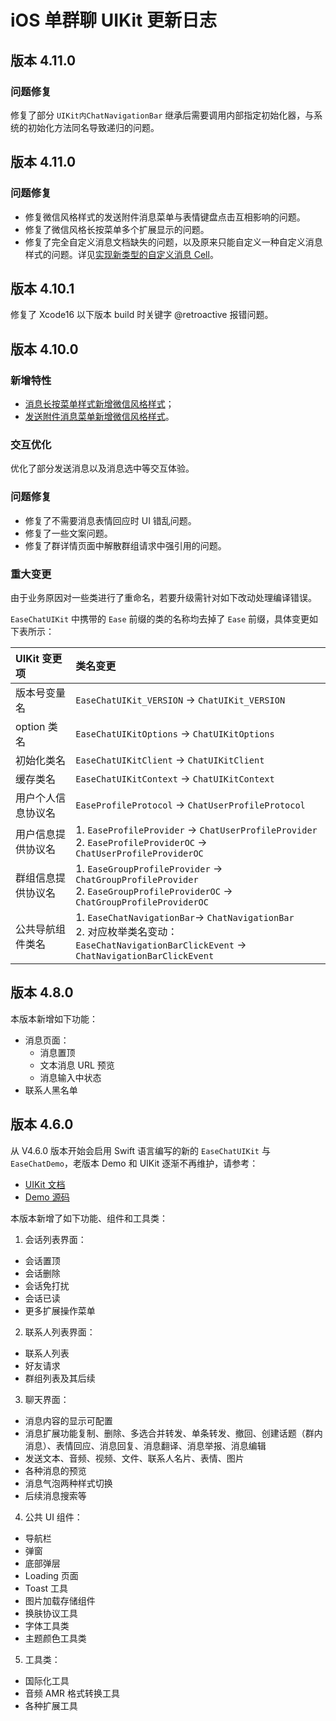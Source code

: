 # iOS 单群聊 UIKit 更新日志

## 版本 4.11.0

### 问题修复

修复了部分 `UIKit内ChatNavigationBar` 继承后需要调用内部指定初始化器，与系统的初始化方法同名导致递归的问题。

## 版本 4.11.0

### 问题修复

- 修复微信风格样式的发送附件消息菜单与表情键盘点击互相影响的问题。
- 修复了微信风格长按菜单多个扩展显示的问题。
- 修复了完全自定义消息文档缺失的问题，以及原来只能自定义一种自定义消息样式的问题。详见[实现新类型的自定义消息 Cell](chatuikit_custom_cell.html)。

## 版本 4.10.1

修复了 Xcode16 以下版本 build 时关键字 @retroactive 报错问题。

## 版本 4.10.0

### 新增特性

- [消息长按菜单样式新增微信风格样式](chatuikit_custom_chat.html#设置消息长按后显示的操作)；
- [发送附件消息菜单新增微信风格样式](chatuikit_custom_chat.html#设置附件消息)。

### 交互优化

优化了部分发送消息以及消息选中等交互体验。

### 问题修复

- 修复了不需要消息表情回应时 UI 错乱问题。
- 修复了一些文案问题。
- 修复了群详情页面中解散群组请求中强引用的问题。

### 重大变更

由于业务原因对一些类进行了重命名，若要升级需针对如下改动处理编译错误。

`EaseChatUIKit` 中携带的 `Ease` 前缀的类的名称均去掉了 `Ease` 前缀，具体变更如下表所示：

| UIKit 变更项      | 类名变更 | 
| :--------- | :----- | 
| 版本号变量名  | `EaseChatUIKit_VERSION` -> `ChatUIKit_VERSION`  | 
| option 类名 | `EaseChatUIKitOptions` -> `ChatUIKitOptions`       | 
| 初始化类名 | `EaseChatUIKitClient` -> `ChatUIKitClient `       | 
| 缓存类名   | `EaseChatUIKitContext` -> `ChatUIKitContext`       | 
| 用户个人信息协议名 | `EaseProfileProtocol` -> `ChatUserProfileProtocol` | 
| 用户信息提供协议名 | 1. `EaseProfileProvider` -> `ChatUserProfileProvider` <br/> 2. `EaseProfileProviderOC` -> `ChatUserProfileProviderOC`      | 
| 群组信息提供协议名   | 1. `EaseGroupProfileProvider` -> `ChatGroupProfileProvider` <br/> 2. `EaseGroupProfileProviderOC` -> `ChatGroupProfileProviderOC`      | 
| 公共导航组件类名 | 1. `EaseChatNavigationBar`-> `ChatNavigationBar` <br/> 2. 对应枚举类名变动：`EaseChatNavigationBarClickEvent` -> `ChatNavigationBarClickEvent` | 

## 版本 4.8.0

本版本新增如下功能：

- 消息页面：
  - 消息置顶
  - 文本消息 URL 预览
  - 消息输入中状态
- 联系人黑名单

## 版本 4.6.0

从 V4.6.0 版本开始会启用 Swift 语言编写的新的 `EaseChatUIKit` 与 `EaseChatDemo`，老版本 Demo 和 UIKit 逐渐不再维护，请参考：
- [UIKit 文档](https://doc.easemob.com/uikit/chatuikit/ios/chatuikit_overview.html)
- [Demo 源码](https://github.com/easemob/chat-ios/tree/SwiftDemo)

本版本新增了如下功能、组件和工具类：

1. 会话列表界面：
- 会话置顶
- 会话删除
- 会话免打扰
- 会话已读
- 更多扩展操作菜单

2. 联系人列表界面：
- 联系人列表
- 好友请求
- 群组列表及其后续

3. 聊天界面：
- 消息内容的显示可配置
- 消息扩展功能复制、删除、多选合并转发、单条转发、撤回、创建话题（群内消息）、表情回应、消息回复、消息翻译、消息举报、消息编辑
- 发送文本、音频、视频、文件、联系人名片、表情、图片
- 各种消息的预览
- 消息气泡两种样式切换
- 后续消息搜索等

4. 公共 UI 组件：
- 导航栏
- 弹窗
- 底部弹层
- Loading 页面
- Toast 工具
- 图片加载存储组件
- 换肤协议工具
- 字体工具类
- 主题颜色工具类

5. 工具类：
- 国际化工具
- 音频 AMR 格式转换工具
- 各种扩展工具

